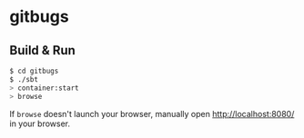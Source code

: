# gitbugs #

## Build & Run ##

```sh
$ cd gitbugs
$ ./sbt
> container:start
> browse
```

If `browse` doesn't launch your browser, manually open [http://localhost:8080/](http://localhost:8080/) in your browser.

